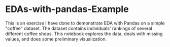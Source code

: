 # EDAs-with-pandas-Example

This is an exercise I have done to demonstrate EDA with Pandas on a simple "coffee" dataset. The dataset contains individuals' rankings of several different coffee shops. This notebook explores the data, deals with missing values, and does some preliminary visualization. 
